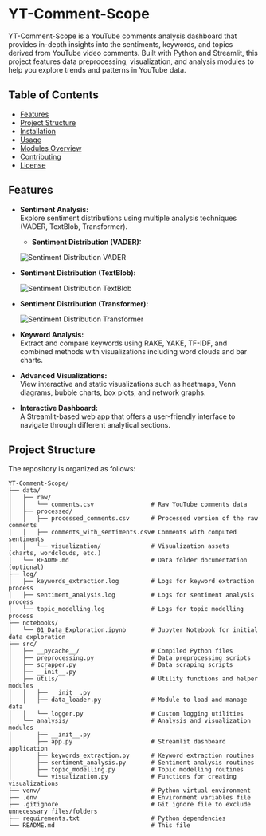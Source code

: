 # YT-Comment-Scope

YT-Comment-Scope is a YouTube comments analysis dashboard that provides in-depth insights into the sentiments, keywords, and topics derived from YouTube video comments. Built with Python and Streamlit, this project features data preprocessing, visualization, and analysis modules to help you explore trends and patterns in YouTube data.

## Table of Contents

- [Features](#features)
- [Project Structure](#project-structure)
- [Installation](#installation)
- [Usage](#usage)
- [Modules Overview](#modules-overview)
- [Contributing](#contributing)
- [License](#license)

## Features

- **Sentiment Analysis:**  
  Explore sentiment distributions using multiple analysis techniques (VADER, TextBlob, Transformer).
  - **Sentiment Distribution (VADER):**

  ![Sentiment Distribution VADER](./data/processed/visualizations/sentiment_distribution_vader.png)

- **Sentiment Distribution (TextBlob):**

  ![Sentiment Distribution TextBlob](data/processed/visualizations/sentiment_distribution_textblob.png)

- **Sentiment Distribution (Transformer):**

  ![Sentiment Distribution Transformer](data/processed/visualizations/sentiment_distribution_transformer.png)


- **Keyword Analysis:**  
  Extract and compare keywords using RAKE, YAKE, TF-IDF, and combined methods with visualizations including word clouds and bar charts.

- **Advanced Visualizations:**  
  View interactive and static visualizations such as heatmaps, Venn diagrams, bubble charts, box plots, and network graphs.

- **Interactive Dashboard:**  
  A Streamlit-based web app that offers a user-friendly interface to navigate through different analytical sections.

## Project Structure

The repository is organized as follows:

```plaintext
YT-Comment-Scope/
├── data/
│   ├── raw/
│   │   └── comments.csv                # Raw YouTube comments data
│   ├── processed/
│   │   ├── processed_comments.csv      # Processed version of the raw comments
│   │   ├── comments_with_sentiments.csv# Comments with computed sentiments
│   │   └── visualization/              # Visualization assets (charts, wordclouds, etc.)
│   └── README.md                       # Data folder documentation (optional)
├── log/
│   ├── keywords_extraction.log         # Logs for keyword extraction process
│   ├── sentiment_analysis.log          # Logs for sentiment analysis process
│   └── topic_modelling.log             # Logs for topic modelling process
├── notebooks/
│   └── 01_Data_Exploration.ipynb       # Jupyter Notebook for initial data exploration
├── src/
│   ├── __pycache__/                    # Compiled Python files
│   ├── preprocessing.py                # Data preprocessing scripts
│   ├── scrapper.py                     # Data scraping scripts
│   ├── __init__.py
│   ├── utils/                          # Utility functions and helper modules
│   │   ├── __init__.py
│   │   ├── data_loader.py              # Module to load and manage data
│   │   └── logger.py                   # Custom logging utilities
│   └── analysis/                       # Analysis and visualization modules
│       ├── __init__.py
│       ├── app.py                      # Streamlit dashboard application
│       ├── keywords_extraction.py      # Keyword extraction routines
│       ├── sentiment_analysis.py       # Sentiment analysis routines
│       ├── topic_modelling.py          # Topic modelling routines
│       └── visualization.py            # Functions for creating visualizations
├── venv/                               # Python virtual environment
├── .env                                # Environment variables file
├── .gitignore                          # Git ignore file to exclude unnecessary files/folders
├── requirements.txt                    # Python dependencies
└── README.md                           # This file
